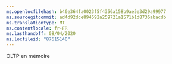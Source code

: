 ```yaml
---
ms.openlocfilehash: b46e364fa0023f5f4356a158b9ae5e3d29a99977
ms.sourcegitcommit: ad4d92dce894592a259721a1571b1d8736abacdb
ms.translationtype: MT
ms.contentlocale: fr-FR
ms.lasthandoff: 08/04/2020
ms.locfileid: "87615140"
---
```

 OLTP en mémoire 